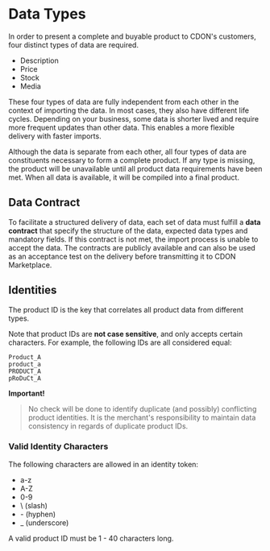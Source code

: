 # Data Types

In order to present a complete and buyable product to CDON's customers, four distinct types of data are required.

* Description
* Price
* Stock
* Media

These four types of data are fully independent from each other in the context of importing the data. In most cases, they also have different life cycles. Depending on your business, some data is shorter lived and require more frequent updates than other data. This enables a more flexible delivery with faster imports.

Although the data is separate from each other, all four types of data are constituents necessary to form a complete product. If any type is missing, the product will be unavailable until all product data requirements have been met. When all data is available, it will be compiled into a final product.


## Data Contract
To facilitate a structured delivery of data, each set of data must fulfill a **data contract** that specify the structure of the data, expected data types and mandatory fields. If this contract is not met, the import process is unable to accept the data. The contracts are publicly available and can also be used as an acceptance test on the delivery before transmitting it to CDON Marketplace.


## Identities
The product ID is the key that correlates all product data from different types.

Note that product IDs are **not case sensitive**, and only accepts certain characters. For example, the following IDs are all considered equal:

```
Product_A
product_a
PRODUCT_A
pRoDuCt_A
```

**Important!**
> No check will be done to identify duplicate (and possibly) conflicting product identities. It is the merchant's responsibility to maintain data consistency in regards of duplicate product IDs.


### Valid Identity Characters

The following characters are allowed in an identity token:

* a-z
* A-Z
* 0-9
* \\ (slash)
* \- (hyphen)
* \_ (underscore)

A valid product ID must be 1 - 40 characters long.
